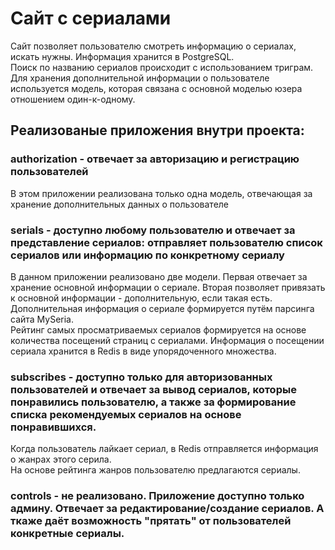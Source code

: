 # Сайт с сериалами
Сайт позволяет пользователю смотреть информацию о сериалах, искать нужны. Информация хранится в PostgreSQL.  
Поиск по названию сериалов происходит с использованием триграм.  
Для хранения дополнительной информации о пользователе используется модель, которая связана с основной моделью юзера отношением один-к-одному.  
## Реализованые приложения внутри проекта:
### authorization - отвечает за авторизацию и регистрацию пользователей
В этом приложении реализована только одна модель, отвечающая за хранение дополнительных данных о пользователе
### serials - доступно любому пользователю и отвечает за представление сериалов: отправляет пользователю список сериалов или информацию по конкретному сериалу
В данном приложении реализовано две модели. Первая отвечает за хранение основной информации о сериале. Вторая позволяет привязать к основной информации - дополнительную, если такая есть.  
Дополнительная информация о сериале формируется путём парсинга сайта MySeria.  
Рейтинг самых просматриваемых сериалов формируется на основе количества посещений страниц с сериалами. Информация о посещении сериала хранится в Redis в виде упорядоченного множества.
### subscribes - доступно только для авторизованных пользователей и отвечает за вывод сериалов, которые понравились пользователю, а также за формирование списка рекомендуемых сериалов на основе понравившихся.
Когда пользователь лайкает сериал, в Redis отправляется информация о жанрах этого серила.  
На основе рейтинга жанров пользователю предлагаются сериалы.
### controls - не реализовано. Приложение доступно только админу. Отвечает за редактирование/создание сериалов. А ткаже даёт возможность "прятать" от пользователей конкретные сериалы.
